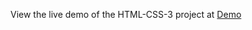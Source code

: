 View the live demo of the HTML-CSS-3 project at [Demo](https://pavithra-0411.github.io/HTML-CSS-3/)
